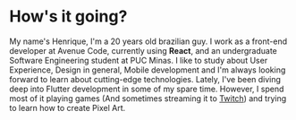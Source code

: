 # How's it going?
My name's Henrique, I'm a 20 years old brazilian guy. I work as a front-end developer at Avenue Code, currently using **React**, and an undergraduate Software Engineering student at PUC Minas. I like to study about User Experience, Design in general, Mobile development and I'm always looking forward to learn about cutting-edge technologies. Lately, I've been diving deep into Flutter development in some of my spare time. However, I spend most of it playing games (And sometimes streaming it to [Twitch](https://twitch.tv/alberoneramos)) and trying to learn how to create Pixel Art.
